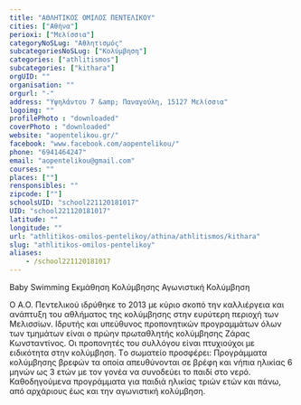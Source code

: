 ```yaml
---
title: "ΑΘΛΗΤΙΚΟΣ ΟΜΙΛΟΣ ΠΕΝΤΕΛΙΚΟΥ"
cities: ["Αθήνα"]
perioxi: ["Μελίσσια"]
categoryNoSLug: "Αθλητισμός"
subcategoriesNoSLug: ["Κολύμβηση"]
categories: ["athlitismos"]
subcategories: ["kithara"]
orgUID: ""
organisation: ""
orgurl: "-"
address: "Υψηλάντου 7 &amp; Παναγούλη, 15127 Μελίσσια"
logoimg: ""
profilePhoto : "downloaded"
coverPhoto : "downloaded"
website: "aopentelikou.gr/"
facebook: "www.facebook.com/aopentelikou/"
phone: "6941464247"
email: "aopentelikou@gmail.com"
courses: ""
places: [""]
rensponsibles: ""
zipcode: [""]
schoolsUID: "school221120181017"
UID: "school221120181017"
latitude: ""
longitude: ""
url: "athlitikos-omilos-pentelikoy/athina/athlitismos/kithara"
slug: "athlitikos-omilos-pentelikoy"
aliases:
    - /school221120181017
---
```



Baby Swimming Εκμάθηση Κολύμβησης Αγωνιστική Κολύμβηση

Ο Α.Ο. Πεντελικού ιδρύθηκε το 2013 με κύριο σκοπό την καλλιέργεια και ανάπτυξη του αθλήματος της κολύμβησης στην ευρύτερη περιοχή των Μελισσίων. Ιδρυτής και υπεύθυνος προπονητικών προγραμμάτων όλων των τμημάτων είναι ο πρώην πρωταθλητής κολύμβησης Ζάρας Κωνσταντίνος. Οι προπονητές του συλλόγου είναι πτυχιούχοι με ειδικότητα στην κολύμβηση. Tο σωματείο προσφέρει: Προγράμματα κολύμβησης βρεφών τα οποία απευθύνονται σε βρέφη και νήπια ηλικίας 6 μηνών ως 3 ετών με τον γονέα να συνοδεύει το παιδί στο νερό. Καθοδηγούμενα προγράμματα για παιδιά ηλικίας τριών ετών και πάνω, από αρχάριους έως και την αγωνιστική κολύμβηση.